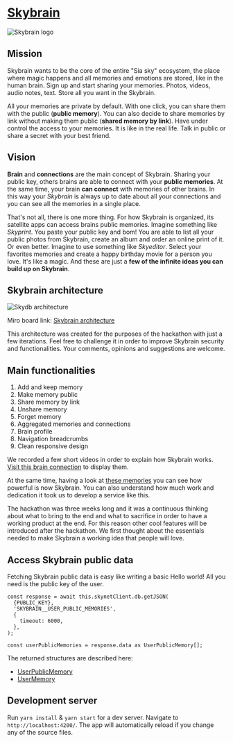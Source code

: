 # [Skybrain](https://skybrain.hns.siasky.net/)

![Skybrain logo](https://siasky.net/KAAuqcLCyG-KW1JiQYDDZHxn8AXzCQhD-gKe9mZChfoqFg)

## Mission
Skybrain wants to be the core of the entire "Sia sky" ecosystem, the place where magic happens and all memories and emotions are stored, like in the human brain. Sign up and start sharing your memories. Photos, videos, audio notes, text. Store all you want in the Skybrain.

All your memories are private by default. With one click, you can share them with the public (**public memory**). You can also decide to share memories by link without making them public (**shared memory by link**). Have under control the access to your memories. It is like in the real life. Talk in public or share a secret with your best friend.

## Vision
**Brain** and **connections** are the main concept of Skybrain. Sharing your public key, others brains are able to connect with your **public memories**. At the same time, your brain **can connect** with memories of other brains. In this way your *Skybrain* is always up to date about all your connections and you can see all the memories in a single place. 

That's not all, there is one more thing. For how Skybrain is organized, its satellite apps can access brains public memories. Imagine something like *Skyprint*. You paste your public key and bom! You are able to list all your public photos from Skybrain, create an album and order an online print of it. Or even better. Imagine to use something like *Skyeditor*. Select your favorites memories and create a happy birthday movie for a person you love. It's like a magic. And these are just a **few of the infinite ideas you can build up on Skybrain**. 

## Skybrain architecture
![Skydb architecture](https://siasky.net/vAB_ei6xU1JbeoEhyoSz08aAuwbK8UqgzchNFRXuOFX4XA)

Miro board link: [Skybrain architecture](https://miro.com/app/board/o9J_kgIoX7E=/)

This architecture was created for the purposes of the hackathon with just a few iterations. Feel free to challenge it in order to improve Skybrain security and functionalities. Your comments, opinions and suggestions are welcome.

## Main functionalities
1. Add and keep memory
2. Make memory public
3. Share memory by link
4. Unshare memory
5. Forget memory
6. Aggregated memories and connections
7. Brain profile
8. Navigation breadcrumbs
9. Clean responsive design

We recorded a few short videos in order to explain how Skybrain works. [Visit this brain connection](https://skybrain.hns.siasky.net/#/connection/669ee4eaf08ed6beb1e1ea13bafc84de39f2ffe38cfccae6374d5794e687f1dd) to display them.

At the same time, having a look at [these memories](https://skybrain.hns.siasky.net/#/connection/aa804900a3386bb436640d90438ef3d566e07061e388e1a511d565038a026c0f) you can see how powerful is now Skybrain. You can also understand how much work and dedication it took us to develop a service like this.

The hackathon was three weeks long and it was a continuous thinking about what to bring to the end and what to sacrifice in order to have a working product at the end. For this reason other cool features will be introduced after the hackathon. We first thought about the essentials needed to make Skybrain a working idea that people will love.

## Access Skybrain public data

Fetching Skybrain public data is easy like writing a basic Hello world! All you need is the public key of the user.

```
const response = await this.skynetClient.db.getJSON(
  {PUBLIC_KEY},
  'SKYBRAIN__USER_PUBLIC_MEMORIES',
  {
    timeout: 6000,
  },
);

const userPublicMemories = response.data as UserPublicMemory[];
```

The returned structures are described here: 
- [UserPublicMemory](https://github.com/kamy22/skybrain/blob/master/src/app/models/user-public-memories.ts)
- [UserMemory](https://github.com/kamy22/skybrain/blob/master/src/app/models/user-memory.ts)

## Development server

Run `yarn install` & `yarn start` for a dev server. Navigate to `http://localhost:4200/`. The app will automatically reload if you change any of the source files.
